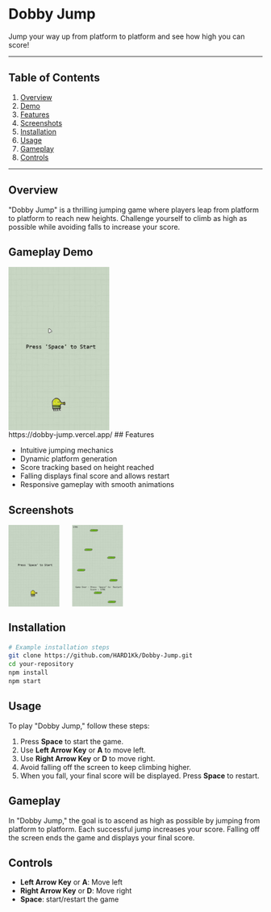 # Dobby Jump

Jump your way up from platform to platform and see how high you can score!

---

## Table of Contents

1. [Overview](#overview)
2. [Demo](#demo)
3. [Features](#features)
4. [Screenshots](#screenshots)
5. [Installation](#installation)
6. [Usage](#usage)
7. [Gameplay](#gameplay)
8. [Controls](#controls)

---

## Overview

"Dobby Jump" is a thrilling jumping game where players leap from platform to platform to reach new heights. Challenge yourself to climb as high as possible while avoiding falls to increase your score.

## Gameplay Demo

<div style="display: flex;">
 <img src="./images/gameplay-gif-video.gif" alt="Demo " width="200"; />
 </div>
 https://dobby-jump.vercel.app/
## Features

- Intuitive jumping mechanics
- Dynamic platform generation
- Score tracking based on height reached
- Falling displays final score and allows restart
- Responsive gameplay with smooth animations

## Screenshots

<div style="display: flex;">
    <img src="./images/demo-img.png" alt="Demo Image 1" style="width: 20%; margin-right: 5%;" />
    <img src="./images/game-over-img.png" alt="Demo Image 2" style="width: 20%;" />
</div>

## Installation

```bash
# Example installation steps
git clone https://github.com/HARD1Kk/Dobby-Jump.git
cd your-repository
npm install
npm start

```
## Usage
To play "Dobby Jump," follow these steps:

1. Press **Space** to start the game.
2. Use **Left Arrow Key** or **A** to move left.
3. Use **Right Arrow Key** or **D** to move right.
4. Avoid falling off the screen to keep climbing higher.
5. When you fall, your final score will be displayed. Press **Space** to restart.

## Gameplay

In "Dobby Jump," the goal is to ascend as high as possible by jumping from platform to platform. Each successful jump increases your score. Falling off the screen ends the game and displays your final score.

## Controls

- **Left Arrow Key** or **A**: Move left
- **Right Arrow Key** or **D**: Move right
- **Space**: start/restart the game

